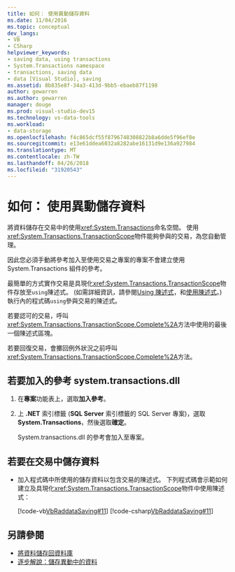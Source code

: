 ```yaml
---
title: 如何： 使用異動儲存資料
ms.date: 11/04/2016
ms.topic: conceptual
dev_langs:
- VB
- CSharp
helpviewer_keywords:
- saving data, using transactions
- System.Transactions namespace
- transactions, saving data
- data [Visual Studio], saving
ms.assetid: 8b835e8f-34a3-413d-9bb5-ebaeb87f1198
author: gewarren
ms.author: gewarren
manager: douge
ms.prod: visual-studio-dev15
ms.technology: vs-data-tools
ms.workload:
- data-storage
ms.openlocfilehash: f4c865dcf55f8796748308822b8a6dde5f96ef8e
ms.sourcegitcommit: e13e61ddea6032a8282abe16131d9e136a927984
ms.translationtype: MT
ms.contentlocale: zh-TW
ms.lasthandoff: 04/26/2018
ms.locfileid: "31920543"
---
```

# <a name="how-to-save-data-by-using-a-transaction"></a>如何： 使用異動儲存資料
將資料儲存在交易中的使用<xref:System.Transactions>命名空間。 使用<xref:System.Transactions.TransactionScope>物件能夠參與的交易，為您自動管理。

因此您必須手動將參考加入至使用交易之專案的專案不會建立使用 System.Transactions 組件的參考。

最簡單的方式實作交易是具現化<xref:System.Transactions.TransactionScope>物件存放至`using`陳述式。 (如需詳細資訊，請參閱[Using 陳述式](/dotnet/visual-basic/language-reference/statements/using-statement)，和[使用陳述式](/dotnet/csharp/language-reference/keywords/using-statement)。)執行內的程式碼`using`參與交易的陳述式。

若要認可的交易，呼叫<xref:System.Transactions.TransactionScope.Complete%2A>方法中使用的最後一個陳述式區塊。

若要回復交易，會擲回例外狀況之前呼叫<xref:System.Transactions.TransactionScope.Complete%2A>方法。

## <a name="to-add-a-reference-to-the-systemtransactionsdll"></a>若要加入的參考 system.transactions.dll

1.  在**專案**功能表上，選取**加入參考**。

2.  上 **.NET**  索引標籤 (**SQL Server**  索引標籤的 SQL Server 專案)，選取**System.Transactions**，然後選取**確定**。

     System.transactions.dll 的參考會加入至專案。

## <a name="to-save-data-in-a-transaction"></a>若要在交易中儲存資料

-   加入程式碼中所使用的儲存資料以包含交易的陳述式。 下列程式碼會示範如何建立及具現化<xref:System.Transactions.TransactionScope>物件中使用陳述式：

     [!code-vb[VbRaddataSaving#11](../data-tools/codesnippet/VisualBasic/save-data-by-using-a-transaction_1.vb)]
     [!code-csharp[VbRaddataSaving#11](../data-tools/codesnippet/CSharp/save-data-by-using-a-transaction_1.cs)]

## <a name="see-also"></a>另請參閱

- [將資料儲存回資料庫](../data-tools/save-data-back-to-the-database.md)
- [逐步解說：儲存異動中的資料](../data-tools/save-data-in-a-transaction.md)
